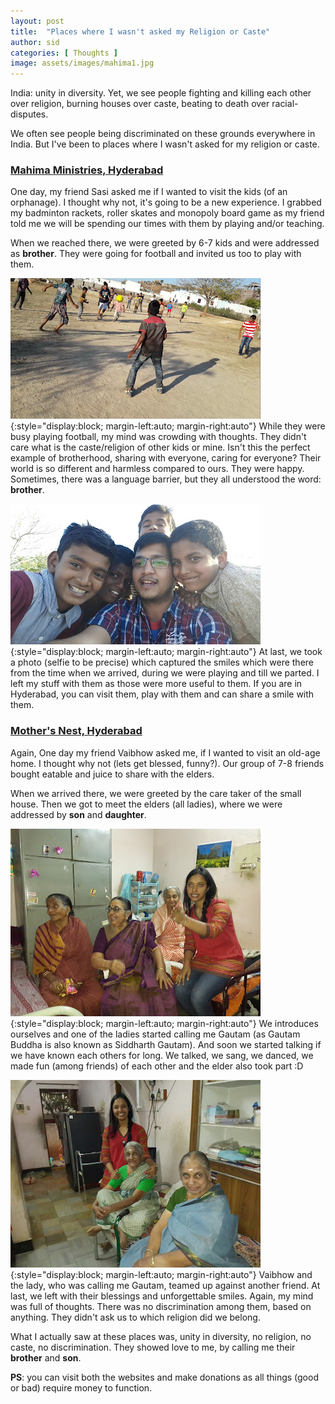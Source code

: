 ```yaml
---
layout: post
title:  "Places where I wasn't asked my Religion or Caste"
author: sid
categories: [ Thoughts ]
image: assets/images/mahima1.jpg
---
```

India: unity in diversity. Yet, we see people fighting and killing each other over religion, burning houses over caste, beating to death over racial-disputes.

We often see people being discriminated on these grounds everywhere in India. But I've been to places where I wasn't asked for my religion or caste. 

### [Mahima Ministries, Hyderabad](https://mahimaministries.org/)
One day, my friend Sasi asked me if I wanted to visit the kids (of an orphanage). I thought why not, it's going to be a new experience. I grabbed my badminton rackets, roller skates and monopoly board game as my friend told me we will be spending our times with them by playing and/or teaching. 

When we reached there, we were greeted by 6-7 kids and were addressed as **brother**. They were going for football and invited us too to play with them. 

![placeholder](/assets/images/mahima2.png){:style="display:block; margin-left:auto; margin-right:auto"}
While they were busy playing football, my mind was crowding with thoughts. They didn't care what is the caste/religion of other kids or mine. Isn't this the perfect example of brotherhood, sharing with everyone, caring for everyone? Their world is so different and harmless compared to ours. They were happy. Sometimes, there was a language barrier, but they all understood the word: **brother**.

![placeholder](/assets/images/mahima1.jpg){:style="display:block; margin-left:auto; margin-right:auto"}
At last, we took a photo (selfie to be precise) which captured the smiles which were there from the time when we arrived, during we were playing and till we parted. I left my stuff with them as those were more useful to them. If you are in Hyderabad, you can visit them, play with them and can share a smile with them.


### [Mother's Nest, Hyderabad](https://www.mothersnest.in/)
Again, One day my friend Vaibhow asked me, if I wanted to visit an old-age home. I thought why not (lets get blessed, funny?). Our group of 7-8 friends bought eatable and juice to share with the elders.

When we arrived there, we were greeted by the care taker of the small house. Then we got to meet the elders (all ladies), where we were addressed by **son** and **daughter**.

![placeholder](/assets/images/mothers-nest1.jpg){:style="display:block; margin-left:auto; margin-right:auto"}
We introduces ourselves and one of the ladies started calling me Gautam (as Gautam Buddha is also known as Siddharth Gautam). And soon we started talking if we have known each others for long. We talked, we sang, we danced, we made fun (among friends) of each other and the elder also took part :D

![placeholder](/assets/images/mothers-nest2.jpg){:style="display:block; margin-left:auto; margin-right:auto"}
Vaibhow and the lady, who was calling me Gautam, teamed up against another friend. At last, we left with their blessings and unforgettable smiles. Again, my mind was full of thoughts. There was no discrimination among them, based on anything. They didn't ask us to which religion did we belong.

What I actually saw at these places was, unity in diversity, no religion, no caste, no discrimination. They showed love to me, by calling me their **brother** and **son**.

**PS**: you can visit both the websites and make donations as all things (good or bad) require money to function.